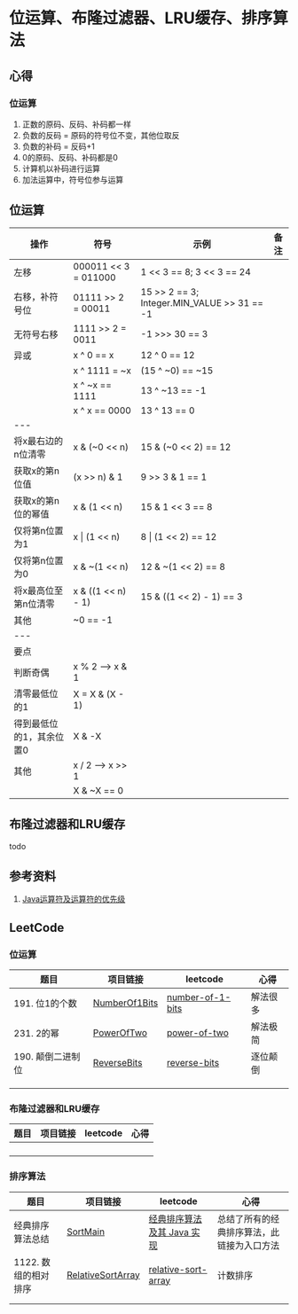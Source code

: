 # 位运算、布隆过滤器、LRU缓存、排序算法

## 心得

### 位运算
1. 正数的原码、反码、补码都一样
2. 负数的反码 = 原码的符号位不变，其他位取反
3. 负数的补码 = 反码+1
4. 0的原码、反码、补码都是0
5. 计算机以补码进行运算
6. 加法运算中，符号位参与运算

## 位运算
| 操作 | 符号 | 示例 | 备注 |
|---|---|---|---|
|左移|000011 << 3 = 011000|1 << 3 == 8; 3 << 3 == 24| |
|右移，补符号位|01111 >> 2 = 00011|15 >> 2 == 3; Integer.MIN_VALUE >> 31 == -1| |
|无符号右移|1111 >> 2 = 0011|-1 >>> 30 == 3| |
|异或|x ^ 0 == x| 12 ^ 0 == 12 | |
|   |x ^ 1111 = ~x|(15 ^ ~0) == ~15 | |
|   |x ^ ~x == 1111| 13 ^ ~13 == -1 | |
|   |x ^ x == 0000|  13 ^ 13 == 0 | |
|---||||
|将x最右边的n位清零|x & (~0 << n)|15 & (~0 << 2) == 12||
|获取x的第n位值|(x >> n) & 1|9 >> 3 & 1 == 1||
|获取x的第n位的幂值|x & (1 << n)|15 & 1 << 3 == 8||
|仅将第n位置为1|x &#124; (1 << n)|8 &#124; (1 << 2) == 12||
|仅将第n位置为0|x & ~(1 << n)|12 & ~(1 << 2) == 8||
|将x最高位至第n位清零|x & ((1 << n) - 1)|15 & ((1 << 2) - 1) == 3||
|其他| ~0 == -1 |||
|---||||
|要点||||
|判断奇偶|x % 2  —> x & 1|||
|清零最低位的1|X = X & (X - 1)|||
|得到最低位的1，其余位置0|X & -X|||
|  其他  | x / 2 —> x >> 1|||
|       |X & ~X == 0|||


## 布隆过滤器和LRU缓存
todo

## 参考资料
1. [Java运算符及运算符的优先级](https://www.jianshu.com/p/9d2204712097)

## LeetCode

### 位运算
| 题目 | 项目链接 | leetcode | 心得 |
|---|---|---|---|
| 191. 位1的个数 | [NumberOf1Bits](leetcode8/NumberOf1Bits.java) | [number-of-1-bits](https://leetcode-cn.com/problems/number-of-1-bits/) | 解法很多 |
| 231. 2的幂 | [PowerOfTwo](leetcode8/PowerOfTwo.java) | [power-of-two](https://leetcode-cn.com/problems/power-of-two/) | 解法极简 |
| 190. 颠倒二进制位 | [ReverseBits](leetcode8/ReverseBits.java) | [reverse-bits](https://leetcode-cn.com/problems/reverse-bits/) | 逐位颠倒 |
|  | []() | []() |   |
|  | []() | []() |   |
|  |  |  |   |

### 布隆过滤器和LRU缓存
| 题目 | 项目链接 | leetcode | 心得 |
|---|---|---|---|
|  | []() | []() |   |
|  | []() | []() |   |
|  | []() | []() |   |
|  |  |  |   |

### 排序算法
| 题目 | 项目链接 | leetcode | 心得 |
|---|---|---|---|
| 经典排序算法总结 | [SortMain](leetcode8/sort) | [经典排序算法及其 Java 实现](https://www.jianshu.com/p/8e708994e123) | 总结了所有的经典排序算法，此链接为入口方法 |
| 1122. 数组的相对排序 | [RelativeSortArray](leetcode8/RelativeSortArray.java) | [relative-sort-array](https://leetcode-cn.com/problems/relative-sort-array/) | 计数排序 |
|  | []() | []() |   |
|  |  |  |   |
